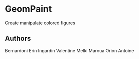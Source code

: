 # GeomPaint
Create manipulate colored figures

## Authors
Bernardoni Erin
Ingardin Valentine
Melki Maroua
Orion Antoine